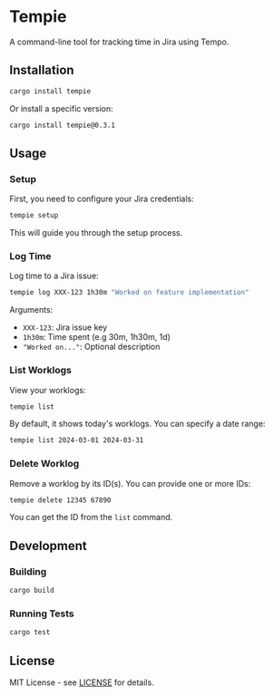 # Tempie

A command-line tool for tracking time in Jira using Tempo.

## Installation

```bash
cargo install tempie
```
Or install a specific version:

```bash
cargo install tempie@0.3.1
```

## Usage

### Setup

First, you need to configure your Jira credentials:

```bash
tempie setup
```

This will guide you through the setup process.

### Log Time

Log time to a Jira issue:

```bash
tempie log XXX-123 1h30m "Worked on feature implementation"
```

Arguments:
- `XXX-123`: Jira issue key
- `1h30m`: Time spent (e.g 30m, 1h30m, 1d)
- `"Worked on..."`: Optional description

### List Worklogs

View your worklogs:

```bash
tempie list
```

By default, it shows today's worklogs. You can specify a date range:

```bash
tempie list 2024-03-01 2024-03-31
```

### Delete Worklog

Remove a worklog by its ID(s). You can provide one or more IDs:

```bash
tempie delete 12345 67890
```

You can get the ID from the `list` command.


## Development

### Building

```bash
cargo build
```

### Running Tests

```bash
cargo test
```

## License

MIT License - see [LICENSE](LICENSE) for details.

